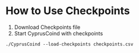 # How to Use Checkpoints

1. Download Checkpoints file
2. Start CyprusCoind with checkpoints

```./CyprusCoind --load-checkpoints checkpoints.csv```
